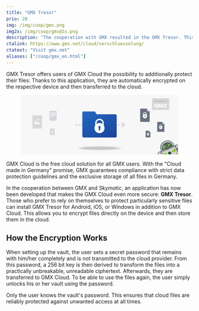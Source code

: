 ```yaml
---
title: "GMX Tresor"
prio: 20
img: /img/coop/gmx.png
img2x: /img/coop/gmx@2x.png
description: "The cooperation with GMX resulted in the GMX Tresor. This provides users of GMX Cloud with the option to add further protection: With this application, they are automatically encrypted on the respective device and then transferred to the cloud."
ctalink: https://www.gmx.net/cloud/verschluesselung/
ctatext: "Visit gmx.net"
aliases: ["/coop/gmx_en.html"]
---
```


GMX Tresor offers users of GMX Cloud the possibility to additionally protect their files: Thanks to this application, they are automatically encrypted on the respective device and then transferred to the cloud.

<figure class="text-center">
  <img class="inline-block rounded" src="/img/coop/gmx-banner.jpg" alt="GMX Coop Banner"/>
</figure>

GMX Cloud is the free cloud solution for all GMX users. With the "Cloud made in Germany" promise, GMX guarantees compliance with strict data protection guidelines and the exclusive storage of all files in Germany.

In the cooperation between GMX and _Skymatic_, an application has now been developed that makes the GMX Cloud even more secure: **GMX Tresor**. Those who prefer to rely on themselves to protect particularly sensitive files can install GMX Tresor for Android, iOS, or Windows in addition to GMX Cloud. This allows you to encrypt files directly on the device and then store them in the cloud.

## How the Encryption Works
When setting up the vault, the user sets a secret password that remains with him/her completely and is not transmitted to the cloud provider. From this password, a 256 bit key is then derived to transform the files into a practically unbreakable, unreadable ciphertext. Afterwards, they are transferred to GMX Cloud. To be able to use the files again, the user simply unlocks his or her vault using the password.

Only the user knows the vault's password. This ensures that cloud files are reliably protected against unwanted access at all times.
